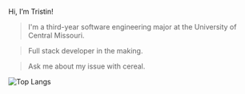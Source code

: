 Hi, I’m Tristin!

>I'm a third-year software engineering major at the University of Central Missouri.

>Full stack developer in the making.

>Ask me about my issue with cereal.

![Top Langs](https://github-readme-stats.vercel.app/api/top-langs/?username=tristinrybak&layout=compact)

<!---
tristinrybak/tristinrybak is a ✨ special ✨ repository because its `README.md` (this file) appears on your GitHub profile.
You can click the Preview link to take a look at your changes.
--->
